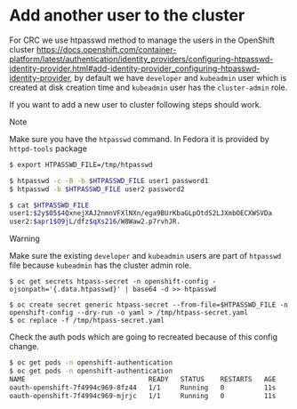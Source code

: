 Add another user to the cluster
===============================

For CRC we use htpasswd method to manage the users in the OpenShift cluster https://docs.openshift.com/container-platform/latest/authentication/identity_providers/configuring-htpasswd-identity-provider.html#add-identity-provider_configuring-htpasswd-identity-provider, by default we have `developer` and `kubeadmin` user which is created at disk creation time and `kubeadmin` user has the `cluster-admin` role.

If you want to add a new user to cluster following steps should work.

> [!NOTE]
> Make sure you have the `htpasswd` command.
> In Fedora it is provided by `httpd-tools` package

```bash
$ export HTPASSWD_FILE=/tmp/htpasswd

$ htpasswd -c -B -b $HTPASSWD_FILE user1 password1
$ htpasswd -b $HTPASSWD_FILE user2 password2

$ cat $HTPASSWD_FILE
user1:$2y$05$4QxnejXAJ2nmnVFXlNXn/ega9BUrKbaGLpOtdS2LJXmbOECXWSVDa
user2:$apr1$O9jL/dfz$qXs216/W8Waw2.p7rvhJR.
```

> [!WARNING]
> Make sure the existing `developer` and `kubeadmin` users are part of `htpasswd` file because `kubeadmin` has the cluster admin role.

```
$ oc get secrets htpass-secret -n openshift-config -ojsonpath='{.data.htpasswd}' | base64 -d >> htpasswd 

$ oc create secret generic htpass-secret --from-file=$HTPASSWD_FILE -n openshift-config --dry-run -o yaml > /tmp/htpass-secret.yaml
$ oc replace -f /tmp/htpass-secret.yaml
```


Check the auth pods which are going to recreated because of this config change.
```bash
$ oc get pods -n openshift-authentication
$ oc get pods -n openshift-authentication
NAME                               READY   STATUS    RESTARTS   AGE
oauth-openshift-7f4994c969-8fz44   1/1     Running   0          11s
oauth-openshift-7f4994c969-mjrjc   1/1     Running   0          11s
```